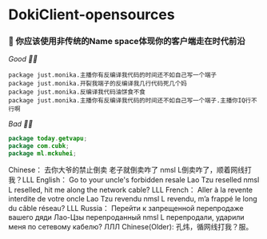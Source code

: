 # DokiClient-opensources

### 💩 你应该使用非传统的Name space体现你的客户端走在时代前沿
_Good 👍🏻_

```javap
package just.monika.主播你有反编译我代码的时间还不如自己写一个端子
package just.monika.开裂我端子的反编译我几行代码死几个妈
package just.monika.反编译我代码油饼食不食
package just.monika.主播你有反编译我代码的时间还不如自己写一个端子.主播你IQ行不行啊
```

_Bad 👎🏻_

```java
package today.getvapu;
package com.cubk;
package ml.mckuhei;
```

Chinese：
去你大爷的禁止倒卖 老子就倒卖咋了 nmsl
L倒卖咋了，顺着网线打我？LLL
English：
Go to your uncle's forbidden resale Lao Tzu reselled nmsl
L reselled, hit me along the network cable? LLL
French：
Aller à la revente interdite de votre oncle Lao Tzu revendu nmsl
L revendu, m’a frappé le long du câble réseau? LLL
Russia：
Перейти к запрещенной перепродаже вашего дяди Лао-Цзы перепроданный nmsl
L перепродали, ударили меня по сетевому кабелю? ЛЛЛ
Chinese(Older):
孔炜，循网线打我？服。
